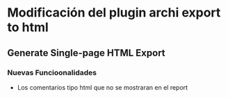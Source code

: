 # Modificación del plugin archi export to html

## Generate Single-page HTML Export

### Nuevas Funcioonalidades 
  - Los comentarios tipo html <!-- comentario --> que no se mostraran en el report
